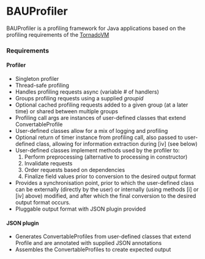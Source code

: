 # BAUProfiler

BAUProfiler is a profiling framework for Java applications based on the profiling requirements of the [TornadoVM](https://github.com/beehive-lab/TornadoVM)

### Requirements
#### Profiler
- Singleton profiler
- Thread-safe profiling
- Handles profiling requests async (variable # of handlers)
- Groups profiling requests using a supplied _groupid_
- Optional cached profiling requests added to a given group (at a later time) or shared between multiple groups
- Profiling call args are instances of user-defined classes that extend ConvertableProfile
- User-defined classes allow for a mix of logging and profiling
- Optional return of timer instance from profiling call, also passed to user-defined class, allowing for information extraction during [iv] (see below)
- User-defined classes implement methods used by the profiler to:
   1. Perform preprocessing (alternative to processing in constructor)
   2. Invalidate requests
   3. Order requests based on dependencies
   4. Finalize field values prior to conversion to the desired output format
- Provides a synchronisation point, prior to which the user-defined class can be externally (directly by the user) or internally (using methods [i] or [iv] above) modified, and after which the final conversion to the desired output format occurs. 
- Pluggable output format with JSON plugin provided

#### JSON plugin
- Generates ConvertableProfiles from user-defined classes that extend Profile and are annotated with supplied JSON annotations
- Assembles the ConvertableProfiles to create expected output
